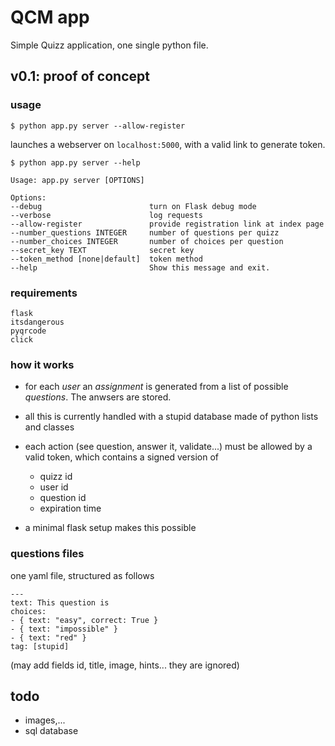 # QCM app


Simple Quizz application, one single python file.

## v0.1: proof of concept

### usage

```
$ python app.py server --allow-register
```

launches a webserver on ``localhost:5000``,
with a valid link to generate token.

```
$ python app.py server --help

Usage: app.py server [OPTIONS]

Options:
--debug                        turn on Flask debug mode
--verbose                      log requests
--allow-register               provide registration link at index page
--number_questions INTEGER     number of questions per quizz
--number_choices INTEGER       number of choices per question
--secret_key TEXT              secret key
--token_method [none|default]  token method
--help                         Show this message and exit.
```

### requirements

```
flask
itsdangerous
pyqrcode
click
```

### how it works

- for each _user_ an _assignment_ is generated
  from a list of possible _questions_.
  The anwsers are stored.

- all this is currently handled with a stupid database
  made of python lists and classes

- each action (see question, answer it, validate...)
  must be allowed by a valid token, which contains a
  signed version of
  - quizz id
  - user id
  - question id
  - expiration time

- a minimal flask setup makes this possible

### questions files

one yaml file, structured as follows

```
---
text: This question is
choices:
- { text: "easy", correct: True }
- { text: "impossible" }
- { text: "red" }
tag: [stupid]
```

(may add fields id, title, image, hints... they are ignored)

## todo

- images,...
- sql database


